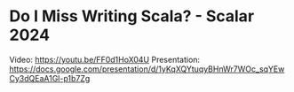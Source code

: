# Do I Miss Writing Scala? - Scalar 2024

Video: https://youtu.be/FF0d1HoX04U
Presentation: https://docs.google.com/presentation/d/1yKqXQYtuqyBHnWr7WOc_sqYEwCy3dQEaA1Gl-p1b7Zg
